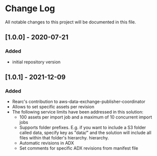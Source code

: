 # Change Log
All notable changes to this project will be documented in this file.

## [1.0.0] - 2020-07-21
### Added
* initial repository version

## [1.0.1] - 2021-12-09
### Added
* Rearc's contribution to aws-data-exchange-publisher-coordinator
* Allows to set specific assets per revision
* The following service limits have been addressed in this solution:
    * 100 assets per import job and a maximum of 10 concurrent import jobs
    * Supports folder prefixes. E.g. if you want to include a S3 folder called data, specify key as "data/" and the solution will include all files within that folder's hierarchy.
hierarchy.
    * Automatic revisions in ADX
    * Set comments for specific ADX revisions from manifest file
